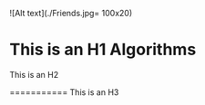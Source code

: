 ![Alt text](./Friends.jpg= 100x20)

This is an H1
Algorithms
=============


This is an H2

===========
This is an H3


